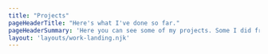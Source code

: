 ```yaml
---
title: "Projects"
pageHeaderTitle: "Here's what I've done so far."
pageHeaderSummary: 'Here you can see some of my projects. Some I did from scratch and others I did from a certain point, in which my job was to optimize and improve certain things such as SEO optimization, code cleaning, site accessibility, among others.'
layout: 'layouts/work-landing.njk'
---
```



